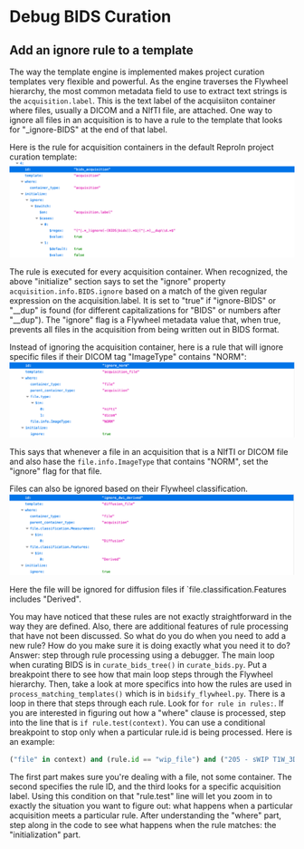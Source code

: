 # Debug BIDS Curation

## Add an ignore rule to a template

The way the template engine is implemented makes project curation templates very flexible and powerful.  As the engine traverses the Flywheel hierarchy, the most common metadata field to use to extract text strings is the `acquisition.label`.  This is the text label of the acquisiiton container where files, usually a DICOM and a NIfTI file, are attached.  One way to ignore all files in an acquisition is to have a rule to the template that looks for "_ignore-BIDS" at the end of that label.  

Here is the rule for acquisition containers in the default ReproIn project curation template:
![acquisition-rule.png](pics/add_ignore_rule/acquisition-rule.png)

The rule is executed for every acquisition container.  When recognized, the above "initialize" section says to set the "ignore" property `acquisition.info.BIDS.ignore` based on a match of the given regular expression on the acquisition.label.  It is set to "true" if "ignore-BIDS" or "__dup" is found (for different capitalizations for "BIDS" or numbers after "__dup").  The "ignore" flag is a Flywheel metadata value that, when true, prevents all files in the acquisition from being written out in BIDS format.

Instead of ignoring the acquisition container, here is a rule that will ignore specific files if their DICOM tag "ImageType" contains "NORM":
![ignore-norm.png](pics/add_ignore_rule/ignore-norm.png)

This says that whenever a file in an acquisition that is a NIfTI or DICOM file and also hase the `file.info.ImageType` that contains "NORM", set the "ignore" flag for that file.

Files can also be ignored based on their Flywheel classification.
![ignore-derived.png](pics/add_ignore_rule/ignore-derived.png)

Here the file will be ignored for diffusion files if `file.classification.Features includes "Derived".

You may have noticed that these rules are not exactly straightforward in the way they are defined.  Also, there are additional features of rule processing that have not been discussed.  So what do you do when you need to add a new rule?  How do you make sure it is doing exactly what you need it to do?  Answer: step through rule processing using a debugger.  The main loop when curating BIDS is in `curate_bids_tree()` in `curate_bids.py`.  Put a breakpoint there to see how that main loop steps through the Flywheel hierarchy.  Then, take a look at more specifics into how the rules are used in `process_matching_templates()` which is in `bidsify_flywheel.py`.  There is a loop in there that steps through each rule.  Look for `for rule in rules:`.  If you are interested in figuring out how a "where" clause is processed, step into the line that is `if rule.test(context)`.  You can use a conditional breakpoint to stop only when a particular rule.id is being processed.  Here is an example:
```python
("file" in context) and (rule.id == "wip_file") and ("205 - sWIP T1W_3D_IRCstandard32 SENSE avg" in context["acquisition"].data["label"])
```
The first part makes sure you're dealing with a file, not some container.  The second specifies the rule ID, and the third looks for a specific acquisition label.  Using this condition on that "rule.test" line will let you zoom in to exactly the situation you want to figure out: what happens when a particular acquisition meets a particular rule.  After understanding the "where" part, step along in the code to see what happens when the rule matches: the "initialization" part.